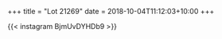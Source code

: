 +++
title       = "Lot 21269"
date        = 2018-10-04T11:12:03+10:00
+++

{{< instagram BjmUvDYHDb9 >}}
